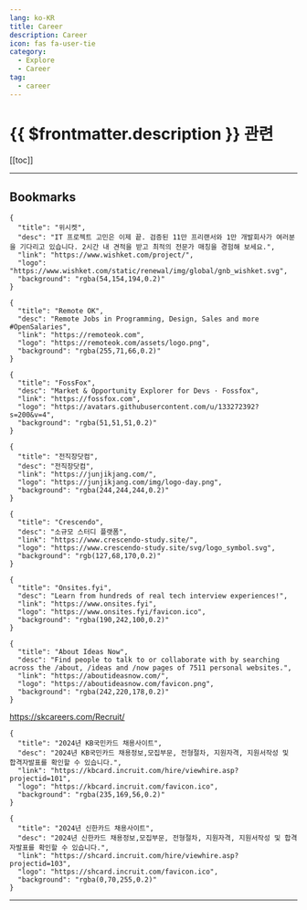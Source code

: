 ```yaml
---
lang: ko-KR
title: Career
description: Career
icon: fas fa-user-tie
category:
  - Explore
  - Career
tag:
  - career  
---
```


# {{ $frontmatter.description }} 관련

[[toc]]

---

## <FontIcon icon="fas fa-bookmark"/>Bookmarks

```component VPCard
{
  "title": "위시켓",
  "desc": "IT 프로젝트 고민은 이제 끝. 검증된 11만 프리랜서와 1만 개발회사가 여러분을 기다리고 있습니다. 2시간 내 견적을 받고 최적의 전문가 매칭을 경험해 보세요.",
  "link": "https://www.wishket.com/project/",
  "logo": "https://www.wishket.com/static/renewal/img/global/gnb_wishket.svg",
  "background": "rgba(54,154,194,0.2)"
}
```

<SiteInfo
  name="IT 인재 채용 플랫폼 - 랠릿"
  desc="업계에서 검증된 회사들의 채용 공고를 랠릿에서 만나보세요"
  url="https://www.rallit.com/"
  logo="https://cdn.rallit.com/image/favicon.svg"
  preview="https://cdn.rallit.com/image/meta-image.png"/>

<SiteInfo
  name="OKKY Jobs - 국내 최대 개발자 전문 채용 플랫폼"
  desc="OKKY Jobs는 국내 최대의 개발자 전문 채용 플랫폼입니다."
  url="https://jobs.okky.kr/fulltime"
  logo="https://jobs.okky.kr/favicon.ico"
  preview="https://jobs.okky.kr/og/okky-jobs.png"/>

```component VPCard
{
  "title": "Remote OK",
  "desc": "Remote Jobs in Programming, Design, Sales and more #OpenSalaries",
  "link": "https://remoteok.com",
  "logo": "https://remoteok.com/assets/logo.png",
  "background": "rgba(255,71,66,0.2)"
}
```

```component VPCard
{
  "title": "FossFox",
  "desc": "Market & Opportunity Explorer for Devs · Fossfox",
  "link": "https://fossfox.com",
  "logo": "https://avatars.githubusercontent.com/u/133272392?s=200&v=4",
  "background": "rgba(51,51,51,0.2)"
}
```

```component VPCard
{
  "title": "전직장닷컴",
  "desc": "전직장닷컴",
  "link": "https://junjikjang.com/",
  "logo": "https://junjikjang.com/img/logo-day.png",
  "background": "rgba(244,244,244,0.2)"
}
```

```component VPCard
{
  "title": "Crescendo",
  "desc": "소규모 스터디 플랫폼",
  "link": "https://www.crescendo-study.site/",
  "logo": "https://www.crescendo-study.site/svg/logo_symbol.svg",
  "background": "rgb(127,68,170,0.2)"
}
```

```component VPCard
{
  "title": "Onsites.fyi",
  "desc": "Learn from hundreds of real tech interview experiences!",
  "link": "https://www.onsites.fyi",
  "logo": "https://www.onsites.fyi/favicon.ico",
  "background": "rgba(190,242,100,0.2)"
}
```

```component VPCard
{
  "title": "About Ideas Now",
  "desc": "Find people to talk to or collaborate with by searching across the /about, /ideas and /now pages of 7511 personal websites.",
  "link": "https://aboutideasnow.com/",
  "logo": "https://aboutideasnow.com/favicon.png",
  "background": "rgba(242,220,178,0.2)"
}
```

<SiteInfo
  name="Find Visa Sponsorship and Relocation Support Jobs | Relocate for Work"
  desc="Land your dream job and move abroad! Relocate for Work connects you with visa sponsorship and relocation support jobs."
  url="https://www.relocateforwork.com/"
  logo="https://www.relocateforwork.com/favicon.svg"
  preview="https://res.cloudinary.com/dbvvslwpj/image/upload/f_auto,q_auto/c1ng5xtxmksgjwenulzv"/>

<SiteInfo
  name="NAVER Careers"
  desc="네이버와 함께할 동료를 기다립니다."
  url="https://recruit.navercorp.com/rcrt/list.do?sw="
  logo="https://recruit.navercorp.com/share/tmplat/naver/img/og/naver_favicon_24.ico"
  preview="https://recruit.navercorp.com/share/tmplat/naver/img/og/Careers_OG_800.png"/>

<SiteInfo
  name="토스채용"
  desc="토스가 만드는 금융 서비스가 곧 금융의 미래가 되는 그 과정을 함께해 주세요."
  url="https://toss.im/career/jobs"
  logo="https://static.toss.im/tds/favicon/favicon-196x196.png"
  preview="https://static.toss.im/assets/career/tosscareers-og.jpg?v=2"/>

<SiteInfo
  name="당근 팀 채용"
  desc="당근 팀은 채용 중! 빠르게 성장 중인 당근에 합류해보세요."
  url="https://about.daangn.com/jobs/"
  logo="https://about.daangn.com/favicon.svg?v=faa29da546934f91eb94665bbe915e8f"
  preview="https://about.daangn.com/static/faab525eb6f3844219d52fb3581c985a/35c24/bbab1cc9-8912-422b-a384-d07230baa365_daangn_OG.png"/>

https://skcareers.com/Recruit/

<SiteInfo
  name="카카오모빌리티"
  desc="회사 : 카카오모빌리티, 산업 : 3, 회사 유형 : 대기업, 회사 주소 : 경기도 성남시 분당구 판교역로 152, 13층(백현동, 알파돔타워), 지역 : 1"
  url="https://zighang.com/company/149b323d-1ba3-46b8-b9f1-9883351f5503"
  logo="https://zighang.com/icon.ico?ad2982078a9be7a7"
  preview="https://d2juy7qzamcf56.cloudfront.net/2024-08-07/29f8e0bd-fa69-4d06-85e5-197a3c2427d8.png"/>

```component VPCard
{
  "title": "2024년 KB국민카드 채용사이트",
  "desc": "2024년 KB국민카드 채용정보,모집부문, 전형절차, 지원자격, 지원서작성 및 합격자발표를 확인할 수 있습니다.",
  "link": "https://kbcard.incruit.com/hire/viewhire.asp?projectid=101",
  "logo": "https://kbcard.incruit.com/favicon.ico",
  "background": "rgba(235,169,56,0.2)"
}
```

```component VPCard
{
  "title": "2024년 신한카드 채용사이트",
  "desc": "2024년 신한카드 채용정보,모집부문, 전형절차, 지원자격, 지원서작성 및 합격자발표를 확인할 수 있습니다.",
  "link": "https://shcard.incruit.com/hire/viewhire.asp?projectid=103",
  "logo": "https://shcard.incruit.com/favicon.ico",
  "background": "rgba(0,70,255,0.2)"
}
```

<SiteInfo
  name="블라인드 하이어 | 1,000만이 사용하는 직장인 앱 blind가 만든 채용 서비스"
  desc="3분만 투자해 프로필 등록하고, TOP 기업을 비롯하여 평소 관심 있었던 기업에서 먼저 보내는 채용 제안을 받아보세요!"
  url="https://blindhire.co.kr"
  logo="https://static.blindhire.co.kr/img/favicon.ico"
  preview="https://static.blindhire.co.kr/img/opengraph.png"/>

<SiteInfo
  name="TrueUp | The CareerOS for people in tech"
  desc="TrueUp is a CareerOS for top tech talent. TrueUp's AI scans every open tech job at every top startup and big tech co to give you the inside track on the best ones for you. Millions of exclusive tech data points to help you decide. Remote-native + Data-driven."
  url="https://trueup.io/"
  logo="https://trueup.io/favicon/favicon-16x16.png"
  preview="https://trueup.io/img/social_card/trueup_card.png"/>

---

<TagLinks />